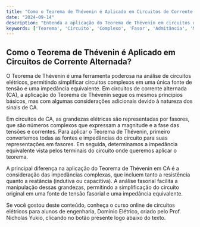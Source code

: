 ```yaml
---
title: "Como o Teorema de Thévenin é Aplicado em Circuitos de Corrente Alternada?"
date: "2024-09-14"
description: "Entenda a aplicação do Teorema de Thévenin em circuitos de corrente alternada e como ele facilita a análise de circuitos complexos."
keywords: ['Teorema', 'Circuito', 'Complexo', 'Fasor', 'Admitância', 'Média', 'Análise']
---
```


## Como o Teorema de Thévenin é Aplicado em Circuitos de Corrente Alternada?

O Teorema de Thévenin é uma ferramenta poderosa na análise de circuitos elétricos, permitindo simplificar circuitos complexos em uma única fonte de tensão e uma impedância equivalente. Em circuitos de corrente alternada (CA), a aplicação do Teorema de Thévenin segue os mesmos princípios básicos, mas com algumas considerações adicionais devido à natureza dos sinais de CA.

Em circuitos de CA, as grandezas elétricas são representadas por fasores, que são números complexos que expressam a magnitude e a fase das tensões e correntes. Para aplicar o Teorema de Thévenin, primeiro convertemos todas as fontes e impedâncias do circuito para suas representações em fasores. Em seguida, determinamos a impedância equivalente vista pelos terminais do circuito onde queremos aplicar o teorema.

A principal diferença na aplicação do Teorema de Thévenin em CA é a consideração das impedâncias complexas, que incluem tanto a resistência quanto a reatância (indutiva ou capacitiva). A análise fasorial facilita a manipulação dessas grandezas, permitindo a simplificação do circuito original em uma fonte de tensão fasorial e uma impedância equivalente.

Se você gostou deste conteúdo, conheça o curso online de circuitos elétricos para alunos de engenharia, Domínio Elétrico, criado pelo Prof. Nicholas Yukio, clicando no botão presente logo abaixo do texto.